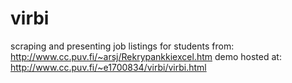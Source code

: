 # virbi
scraping and presenting job listings for students from: http://www.cc.puv.fi/~arsj/Rekrypankkiexcel.htm
demo hosted at: http://www.cc.puv.fi/~e1700834/virbi/virbi.html